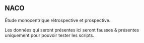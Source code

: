 



## NACO

Étude monocentrique rétrospective et prospective.





Les données qui seront présentes ici seront fausses & présentes uniquement pour pouvoir tester les scripts.       


